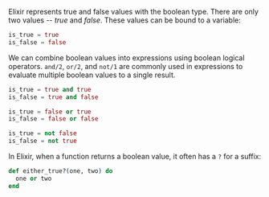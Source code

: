 Elixir represents true and false values with the boolean type. There are only two values -- _true_ and _false_. These values can be bound to a variable:

```elixir
is_true = true
is_false = false
```

We can combine boolean values into expressions using boolean logical operators. `and/2`, `or/2`, and `not/1` are commonly used in expressions to evaluate multiple boolean values to a single result.

```elixir
is_true = true and true
is_false = true and false

is_true = false or true
is_false = false or false

is_true = not false
is_false = not true
```

In Elixir, when a function returns a boolean value, it often has a `?` for a suffix:

```elixir
def either_true?(one, two) do
  one or two
end
```
